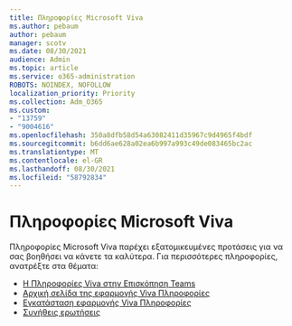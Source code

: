 ```yaml
---
title: Πληροφορίες Microsoft Viva
ms.author: pebaum
author: pebaum
manager: scotv
ms.date: 08/30/2021
audience: Admin
ms.topic: article
ms.service: o365-administration
ROBOTS: NOINDEX, NOFOLLOW
localization_priority: Priority
ms.collection: Adm_O365
ms.custom:
- "13759"
- "9004616"
ms.openlocfilehash: 350a8dfb58d54a63082411d35967c9d4965f4bdf
ms.sourcegitcommit: b6dd6ae628a02ea6b997a993c49de083465bc2ac
ms.translationtype: MT
ms.contentlocale: el-GR
ms.lasthandoff: 08/30/2021
ms.locfileid: "58792834"
---
```

# <a name="microsoft-viva-insights"></a>Πληροφορίες Microsoft Viva

Πληροφορίες Microsoft Viva παρέχει εξατομικευμένες προτάσεις για να σας βοηθήσει να κάνετε τα καλύτερα. Για περισσότερες πληροφορίες, ανατρέξτε στα θέματα:

- [Η Πληροφορίες Viva στην Επισκόπηση Teams](https://docs.microsoft.com/insights/viva-teams-app)
- [Αρχική σελίδα της εφαρμογής Viva Πληροφορίες](https://docs.microsoft.com/insights/viva-insights-home)
- [Εγκατάσταση εφαρμογής Viva Πληροφορίες](https://docs.microsoft.com/insights/viva-teams-app-install)
- [Συνήθεις ερωτήσεις](https://docs.microsoft.com/insights/viva-teams-app-faq)

